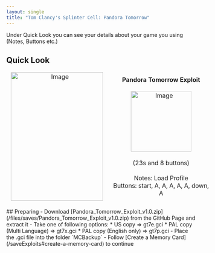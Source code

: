 ```yaml
---
layout: single
title: "Tom Clancy's Splinter Cell: Pandora Tomorrow"
---
```

Under Quick Look you can see your details about your game you using (Notes, Buttons etc.)
## Quick Look
<!--TODO: Maybe there are some other ways to do it, but it works lol-->
<table style="table-layout: fixed; width: 552px">
<colgroup>
<col style="width: 268px">
<col style="width: 284px">
</colgroup>
<thead>
  <tr>
    <td style="text-align:center">
      <img src="https://i.imgur.com/5GUIUza.jpg" alt="Image" width="244" height="340">
    </td>
    <td style="text-align:center">
      <b>Pandora Tomorrow Exploit</b><br>
      <br><img src="https://i.imgur.com/SHLYJON.png" alt="Image" width="160" height="160">
      <br>
      <br>(23s and 8 buttons)<br>
      <br>Notes: Load Profile
      <br>Buttons: start, A, A, A, A, A, down, A
      <br>
    </td>

  </tr>
</thead>
</table>
<!--  //////////////////////////////////////////////////////////   -->
## Preparing
- Download [Pandora_Tomorrow_Exploit_v1.0.zip](/files/saves/Pandora_Tomorrow_Exploit_v1.0.zip) from the GitHub Page and extract it
- Take one of following options:
  * US copy => gt7e.gci
  * PAL copy (Multi Language) => gt7x.gci
  * PAL copy (English only) => gt7p.gci
- Place the .gci file into the folder `MCBackup`
- Follow [Create a Memory Card](/saveExploits#create-a-memory-card) to continue
